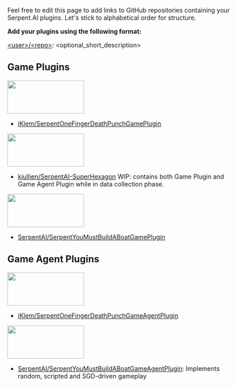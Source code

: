 Feel free to edit this page to add links to GitHub repositories containing your Serpent.AI plugins. Let's stick to alphabetical order for structure.

**Add your plugins using the following format:**

[\<user\>/\<repo\>](): <optional_short_description> 

## Game Plugins

[<img src="http://cdn.edgecast.steamstatic.com/steam/apps/264200/header.jpg" width="173" height="75" />](http://store.steampowered.com/app/264200/One_Finger_Death_Punch/)

* [iKlem/SerpentOneFingerDeathPunchGamePlugin](https://github.com/iKlem/SerpentOneFingerDeathPunchGamePlugin)

[<img src="http://cdn.edgecast.steamstatic.com/steam/apps/221640/header.jpg" width="173" height="75" />](http://store.steampowered.com/app/221640/Super_Hexagon/)

* [kjullien/SerpentAI-SuperHexagon](https://github.com/kjullien/SerpentAI-SuperHexagon) WIP: contains both Game Plugin and Game Agent Plugin while in data collection phase.

[<img src="http://cdn.edgecast.steamstatic.com/steam/apps/290890/header.jpg" width="173" height="75" />](http://store.steampowered.com/app/290890/You_Must_Build_A_Boat/)

* [SerpentAI/SerpentYouMustBuildABoatGamePlugin](https://github.com/SerpentAI/SerpentYouMustBuildABoatGamePlugin)

## Game Agent Plugins

[<img src="http://cdn.edgecast.steamstatic.com/steam/apps/264200/header.jpg" width="173" height="75" />](http://store.steampowered.com/app/264200/One_Finger_Death_Punch/)

* [iKlem/SerpentOneFingerDeathPunchGameAgentPlugin](https://github.com/iKlem/SerpentOneFingerDeathPunchGameAgentPlugin)

[<img src="http://cdn.edgecast.steamstatic.com/steam/apps/290890/header.jpg" width="173" height="75" />](http://store.steampowered.com/app/290890/You_Must_Build_A_Boat/)

* [SerpentAI/SerpentYouMustBuildABoatGameAgentPlugin](https://github.com/SerpentAI/SerpentYouMustBuildABoatGameAgentPlugin): Implements random, scripted and SGD-driven gameplay